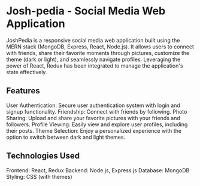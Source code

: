 # Josh-pedia - Social Media Web Application
JoshPedia is a responsive social media web application built using the MERN stack (MongoDB, Express, React, Node.js). It allows users to connect with friends, share their favorite moments through pictures, customize the theme (dark or light), and seamlessly navigate profiles. Leveraging the power of React, Redux has been integrated to manage the application's state effectively.


## Features
User Authentication: Secure user authentication system with login and signup functionality.
Friendship: Connect with friends by following.
Photo Sharing: Upload and share your favorite pictures with your friends and followers.
Profile Viewing: Easily view and explore user profiles, including their posts.
Theme Selection: Enjoy a personalized experience with the option to switch between dark and light themes.

## Technologies Used
Frontend: React, Redux
Backend: Node.js, Express.js
Database: MongoDB
Styling: CSS (with themes)
